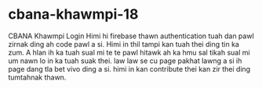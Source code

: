 # cbana-khawmpi-18
CBANA Khawmpi Login
Himi hi firebase thawn authentication tuah dan pawl zirnak ding ah code pawl a si.
Himi in thil tampi kan tuah thei ding tin ka zum.
A hlan ih ka tuah sual mi te te pawl hitawk ah ka hmu sal tikah sual mi um nawn lo in ka tuah suak thei.
law law se cu page pakhat lawng a si ih page dang tla bet vivo ding a si.
himi in kan contribute thei kan zir thei ding tumtahnak thawn.
